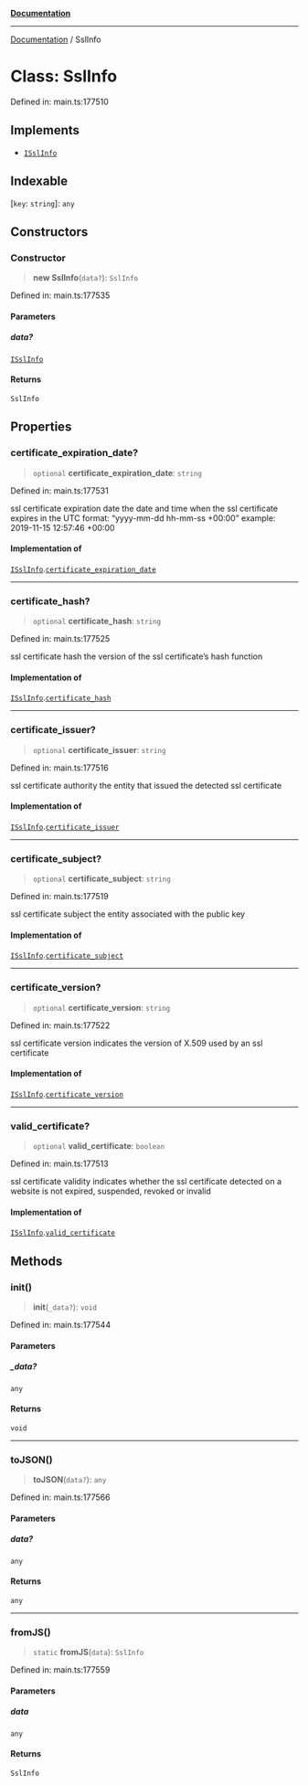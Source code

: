 [**Documentation**](../README.md)

***

[Documentation](../README.md) / SslInfo

# Class: SslInfo

Defined in: main.ts:177510

## Implements

- [`ISslInfo`](../interfaces/ISslInfo.md)

## Indexable

\[`key`: `string`\]: `any`

## Constructors

### Constructor

> **new SslInfo**(`data?`): `SslInfo`

Defined in: main.ts:177535

#### Parameters

##### data?

[`ISslInfo`](../interfaces/ISslInfo.md)

#### Returns

`SslInfo`

## Properties

### certificate\_expiration\_date?

> `optional` **certificate\_expiration\_date**: `string`

Defined in: main.ts:177531

ssl certificate expiration date
the date and time when the ssl certificate expires
in the UTC format: “yyyy-mm-dd hh-mm-ss +00:00”
example:
2019-11-15 12:57:46 +00:00

#### Implementation of

[`ISslInfo`](../interfaces/ISslInfo.md).[`certificate_expiration_date`](../interfaces/ISslInfo.md#certificate_expiration_date)

***

### certificate\_hash?

> `optional` **certificate\_hash**: `string`

Defined in: main.ts:177525

ssl certificate hash
the version of the ssl certificate’s hash function

#### Implementation of

[`ISslInfo`](../interfaces/ISslInfo.md).[`certificate_hash`](../interfaces/ISslInfo.md#certificate_hash)

***

### certificate\_issuer?

> `optional` **certificate\_issuer**: `string`

Defined in: main.ts:177516

ssl certificate authority
the entity that issued the detected ssl certificate

#### Implementation of

[`ISslInfo`](../interfaces/ISslInfo.md).[`certificate_issuer`](../interfaces/ISslInfo.md#certificate_issuer)

***

### certificate\_subject?

> `optional` **certificate\_subject**: `string`

Defined in: main.ts:177519

ssl certificate subject
the entity associated with the public key

#### Implementation of

[`ISslInfo`](../interfaces/ISslInfo.md).[`certificate_subject`](../interfaces/ISslInfo.md#certificate_subject)

***

### certificate\_version?

> `optional` **certificate\_version**: `string`

Defined in: main.ts:177522

ssl certificate version
indicates the version of X.509 used by an ssl certificate

#### Implementation of

[`ISslInfo`](../interfaces/ISslInfo.md).[`certificate_version`](../interfaces/ISslInfo.md#certificate_version)

***

### valid\_certificate?

> `optional` **valid\_certificate**: `boolean`

Defined in: main.ts:177513

ssl certificate validity
indicates whether the ssl certificate detected on a website is not expired, suspended, revoked or invalid

#### Implementation of

[`ISslInfo`](../interfaces/ISslInfo.md).[`valid_certificate`](../interfaces/ISslInfo.md#valid_certificate)

## Methods

### init()

> **init**(`_data?`): `void`

Defined in: main.ts:177544

#### Parameters

##### \_data?

`any`

#### Returns

`void`

***

### toJSON()

> **toJSON**(`data?`): `any`

Defined in: main.ts:177566

#### Parameters

##### data?

`any`

#### Returns

`any`

***

### fromJS()

> `static` **fromJS**(`data`): `SslInfo`

Defined in: main.ts:177559

#### Parameters

##### data

`any`

#### Returns

`SslInfo`
